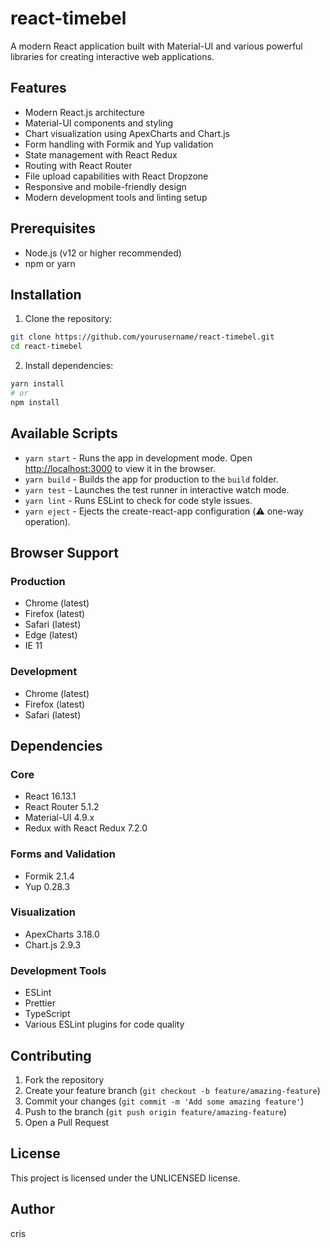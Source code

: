 # react-timebel

A modern React application built with Material-UI and various powerful libraries for creating interactive web applications.

## Features

- Modern React.js architecture
- Material-UI components and styling
- Chart visualization using ApexCharts and Chart.js
- Form handling with Formik and Yup validation
- State management with React Redux
- Routing with React Router
- File upload capabilities with React Dropzone
- Responsive and mobile-friendly design
- Modern development tools and linting setup

## Prerequisites

- Node.js (v12 or higher recommended)
- npm or yarn

## Installation

1. Clone the repository:
```bash
git clone https://github.com/yourusername/react-timebel.git
cd react-timebel
```

2. Install dependencies:
```bash
yarn install
# or
npm install
```

## Available Scripts

- `yarn start` - Runs the app in development mode. Open [http://localhost:3000](http://localhost:3000) to view it in the browser.
- `yarn build` - Builds the app for production to the `build` folder.
- `yarn test` - Launches the test runner in interactive watch mode.
- `yarn lint` - Runs ESLint to check for code style issues.
- `yarn eject` - Ejects the create-react-app configuration (⚠️ one-way operation).

## Browser Support

### Production
- Chrome (latest)
- Firefox (latest)
- Safari (latest)
- Edge (latest)
- IE 11

### Development
- Chrome (latest)
- Firefox (latest)
- Safari (latest)

## Dependencies

### Core
- React 16.13.1
- React Router 5.1.2
- Material-UI 4.9.x
- Redux with React Redux 7.2.0

### Forms and Validation
- Formik 2.1.4
- Yup 0.28.3

### Visualization
- ApexCharts 3.18.0
- Chart.js 2.9.3

### Development Tools
- ESLint
- Prettier
- TypeScript
- Various ESLint plugins for code quality

## Contributing

1. Fork the repository
2. Create your feature branch (`git checkout -b feature/amazing-feature`)
3. Commit your changes (`git commit -m 'Add some amazing feature'`)
4. Push to the branch (`git push origin feature/amazing-feature`)
5. Open a Pull Request

## License

This project is licensed under the UNLICENSED license.

## Author

cris
